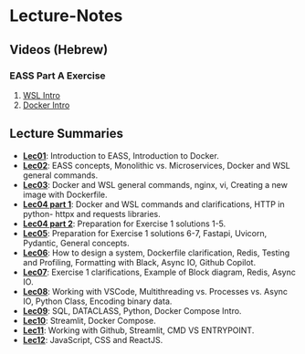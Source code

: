 # Lecture-Notes

## Videos (Hebrew)

### EASS Part A Exercise

1. [WSL Intro](https://www.youtube.com/watch?v=MFJNuEx0bRU&list=PLXznh3cpSlcAOvDGx8dfZer35A99P5-KV&index=1)
2. [Docker Intro](https://www.youtube.com/watch?v=xWMFlb1yXJY&list=PLXznh3cpSlcAOvDGx8dfZer35A99P5-KV&index=2&t=1834s)

## Lecture Summaries

- **[Lec01](/Lec01)**: Introduction to EASS, Introduction to Docker.  
- **[Lec02](/Lec02)**: EASS concepts, Monolithic vs. Microservices, Docker and WSL general commands.  
- **[Lec03](/Lec03)**: Docker and WSL general commands, nginx, vi, Creating a new image with Dockerfile.  
- **[Lec04 part 1](/Lec04)**: Docker and WSL commands and clarifications, HTTP in python- httpx and requests libraries.  
- **[Lec04 part 2](/Lec04)**: Preparation for Exercise 1 solutions 1-5.  
- **[Lec05](/Lec05)**: Preparation for Exercise 1 solutions 6-7, Fastapi, Uvicorn, Pydantic, General concepts.  
- **[Lec06](/Lec06)**: How to design a system, Dockerfile clarification, Redis, Testing and Profiling, Formatting with Black, Async IO, Github Copilot.  
- **[Lec07](/Lec07)**: Exercise 1 clarifications, Example of Block diagram, Redis, Async IO.  
- **[Lec08](/Lec08)**: Working with VSCode, Multithreading vs. Processes vs. Async IO, Python Class, Encoding binary data.
- **[Lec09](/Lec09)**: SQL, DATACLASS, Python, Docker Compose Intro.
- **[Lec10](/Lec10)**: Streamlit, Docker Compose.
- **[Lec11](/Lec11)**: Working with Github, Streamlit, CMD VS ENTRYPOINT.
- **[Lec12](/Lec12)**: JavaScript, CSS and ReactJS.
